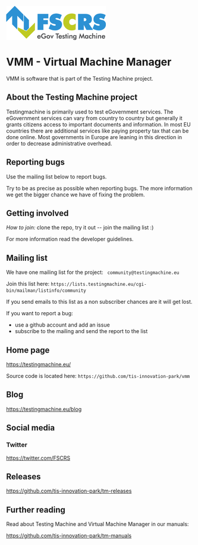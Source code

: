 ![](doc/pics/fscrs.png)

# VMM - Virtual Machine Manager  

VMM is software that is part of the Testing Machine project.

## About the Testing Machine project

Testingmachine is primarily used to test eGovernment services.  The
eGovernment services can vary from country to country but generally it
grants citizens access to important documents and information. In most
EU countries there are additional services like paying property tax
that can be done online. Most governments in Europe are leaning in
this direction in order to decrease administrative overhead.

## Reporting bugs

Use the mailing list below to report bugs.

Try to be as precise as possible when reporting bugs. The more
information we get the bigger chance we have of fixing the problem.

## Getting involved

*How to join:* clone the repo, try it out -- join the mailing list :)

For more information read the developer guidelines.

## Mailing list

We have one mailing list for the project:
`  community@testingmachine.eu  `

Join this list here:
`https://lists.testingmachine.eu/cgi-bin/mailman/listinfo/community`

If you send emails to this list as a non subscriber chances are it
will get lost. 

If you want to report a bug:
* use a github account and add an issue
* subscribe to the mailing and send the report to the list

## Home page

https://testingmachine.eu/

Source code is located here:
`https://github.com/tis-innovation-park/vmm`

## Blog

https://testingmachine.eu/blog

## Social media

### Twitter

https://twitter.com/FSCRS

## Releases

https://github.com/tis-innovation-park/tm-releases

## Further reading

Read about Testing Machine and Virtual Machine Manager in our manuals:

https://github.com/tis-innovation-park/tm-manuals

